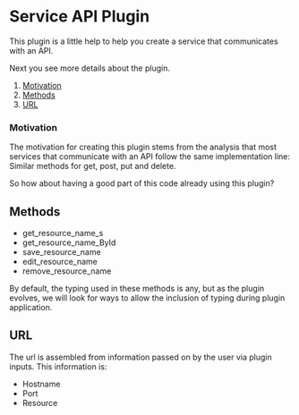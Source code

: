 # **Service API Plugin**

This plugin is a little help to help you create a service that communicates with an API.

Next you see more details about the plugin.

1. [Motivation](#motivation)
2. [Methods](#methods)
3. [URL](#url)

### **Motivation**

The motivation for creating this plugin stems from the analysis that most services that communicate with an API follow the same implementation line: Similar methods for get, post, put and delete.

So how about having a good part of this code already using this plugin?

## **Methods**
- get_resource_name_s
- get_resource_name_ById
- save_resource_name
- edit_resource_name
- remove_resource_name

By default, the typing used in these methods is any, but as the plugin evolves, we will look for ways to allow the inclusion of typing during plugin application.

## **URL**
The url is assembled from information passed on by the user via plugin inputs. This information is:
 - Hostname
 - Port
 - Resource